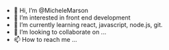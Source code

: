 - 👋 Hi, I’m @MicheleMarson
- 👀 I’m interested in front end development
- 🌱 I’m currently learning react, javascript, node.js, git.
- 💞️ I’m looking to collaborate on ...
- 📫 How to reach me ...

<!---
MicheleMarson/MicheleMarson is a ✨ special ✨ repository because its `README.md` (this file) appears on your GitHub profile.
You can click the Preview link to take a look at your changes.
--->
